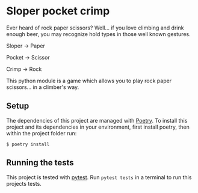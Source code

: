 # Sloper pocket crimp

Ever heard of rock paper scissors? Well... if you love climbing and drink enough beer, you may recognize
hold types in those well known gestures.

Sloper -> Paper

Pocket -> Scissor

Crimp -> Rock

This python module is a game which allows you to play rock paper scissors... in a climber's way.

## Setup

The dependencies of this project are managed with  [Poetry](https://python-poetry.org/).
To install this project and its dependencies in your environment, first install poetry, then within the project folder run:
```
$ poetry install
```

## Running the tests

This project is tested with [pytest](https://docs.pytest.org/).
Run `pytest tests` in a terminal to run this projects tests.
